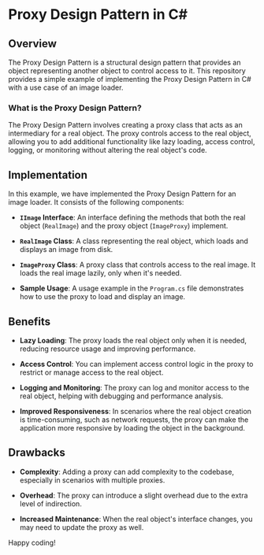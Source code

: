 # Proxy Design Pattern in C#

## Overview

The Proxy Design Pattern is a structural design pattern that provides an object representing another object to control access to it. This repository provides a simple example of implementing the Proxy Design Pattern in C# with a use case of an image loader.

### What is the Proxy Design Pattern?

The Proxy Design Pattern involves creating a proxy class that acts as an intermediary for a real object. The proxy controls access to the real object, allowing you to add additional functionality like lazy loading, access control, logging, or monitoring without altering the real object's code.

## Implementation

In this example, we have implemented the Proxy Design Pattern for an image loader. It consists of the following components:

- **`IImage` Interface**: An interface defining the methods that both the real object (`RealImage`) and the proxy object (`ImageProxy`) implement.

- **`RealImage` Class**: A class representing the real object, which loads and displays an image from disk.

- **`ImageProxy` Class**: A proxy class that controls access to the real image. It loads the real image lazily, only when it's needed.

- **Sample Usage**: A usage example in the `Program.cs` file demonstrates how to use the proxy to load and display an image.

## Benefits

- **Lazy Loading**: The proxy loads the real object only when it is needed, reducing resource usage and improving performance.

- **Access Control**: You can implement access control logic in the proxy to restrict or manage access to the real object.

- **Logging and Monitoring**: The proxy can log and monitor access to the real object, helping with debugging and performance analysis.

- **Improved Responsiveness**: In scenarios where the real object creation is time-consuming, such as network requests, the proxy can make the application more responsive by loading the object in the background.

## Drawbacks

- **Complexity**: Adding a proxy can add complexity to the codebase, especially in scenarios with multiple proxies.

- **Overhead**: The proxy can introduce a slight overhead due to the extra level of indirection.

- **Increased Maintenance**: When the real object's interface changes, you may need to update the proxy as well.

Happy coding!
